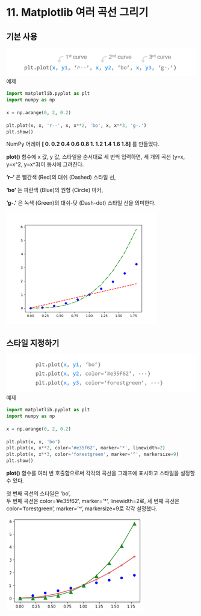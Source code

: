 # 11. Matplotlib 여러 곡선 그리기
## 기본 사용
![](Images/2023-05-06-17-33-09.png)
예제  
```python
import matplotlib.pyplot as plt
import numpy as np

x = np.arange(0, 2, 0.2)

plt.plot(x, x, 'r--', x, x**2, 'bo', x, x**3, 'g-.')
plt.show()
```
NumPy 어레이 **[ 0. 0.2 0.4 0.6 0.8 1. 1.2 1.4 1.6 1.8]** 를 만들었다.

**plot()** 함수에 x 값, y 값, 스타일을 순서대로 세 번씩 입력하면, 세 개의 곡선 (y=x, y=x^2, y=x^3)이 동시에 그려진다.

**‘r–‘** 은 빨간색 (Red)의 대쉬 (Dashed) 스타일 선,

**‘bo’** 는 파란색 (Blue)의 원형 (Circle) 마커,

**‘g-.’** 은 녹색 (Green)의 대쉬-닷 (Dash-dot) 스타일 선을 의미한다.

![](Images/2023-05-06-17-34-52.png)

## 스타일 지정하기
![](Images/2023-05-06-17-35-02.png)
예제  
```python
import matplotlib.pyplot as plt
import numpy as np

x = np.arange(0, 2, 0.2)

plt.plot(x, x, 'bo')
plt.plot(x, x**2, color='#e35f62', marker='*', linewidth=2)
plt.plot(x, x**3, color='forestgreen', marker='^', markersize=9)
plt.show()
```
**plot()** 함수를 여러 번 호출함으로써 각각의 곡선을 그래프에 표시하고 스타일을 설정할 수 있다.

첫 번째 곡선의 스타일은 ‘bo’,  
두 번째 곡선은 color=’#e35f62’, marker=’*’, linewidth=2로,
세 번째 곡선은 color=’forestgreen’, marker=’^’, markersize=9로 각각 설정했다.

![](Images/2023-05-06-17-36-23.png)